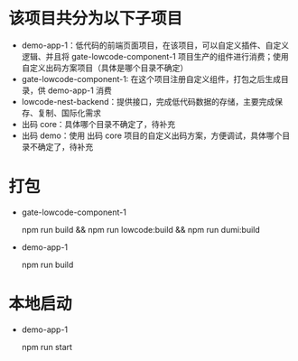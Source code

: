 # 该项目共分为以下子项目

- demo-app-1：低代码的前端页面项目，在该项目，可以自定义插件、自定义逻辑、并且将 gate-lowcode-component-1 项目生产的组件进行消费；使用自定义出码方案项目（具体是哪个目录不确定）
- gate-lowcode-component-1: 在这个项目注册自定义组件，打包之后生成目录，供 demo-app-1 消费
- lowcode-nest-backend：提供接口，完成低代码数据的存储，主要完成保存、复制、国际化需求
- 出码 core：具体哪个目录不确定了，待补充
- 出码 demo：使用 出码 core 项目的自定义出码方案，方便调试，具体哪个目录不确定了，待补充


# 打包

- gate-lowcode-component-1

  npm run build && npm run lowcode:build && npm run dumi:build

- demo-app-1

  npm run build

# 本地启动

- demo-app-1
  
  npm run start 

